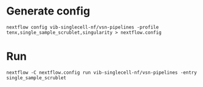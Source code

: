 # Generate config

```{bash}
nextflow config vib-singlecell-nf/vsn-pipelines -profile tenx,single_sample_scrublet,singularity > nextflow.config
```

# Run 

```
nextflow -C nextflow.config run vib-singlecell-nf/vsn-pipelines -entry single_sample_scrublet
```

